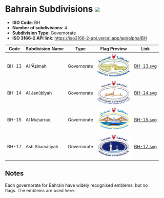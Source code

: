 # Bahrain Subdivisions ![](https://flagcdn.com/h40/bh.png)

- **ISO Code**: BH
- **Number of subdivisions**: 4
- **Subdivision Type**: Governorate
- **ISO 3166-2 API link**: https://iso3166-2-api.vercel.app/api/alpha/BH

| Code  | Subdivision Name         | Type | Flag Preview | Link |
|-------|--------------------------|--------------| -------------- |----------|
| BH-13 | Al ‘Āşimah | Governorate | <img src='https://raw.githubusercontent.com/amckenna41/iso3166-flags/main/iso3166-2-flags/BH/BH-13.svg' height='80'> | [BH-13.svg](https://github.com/amckenna41/iso3166-flags/blob/main/iso3166-2-flags/BH/BH-13.svg) |
| BH-14 | Al Janūbīyah | Governorate | <img src='https://raw.githubusercontent.com/amckenna41/iso3166-flags/main/iso3166-2-flags/BH/BH-14.svg' height='80'> | [BH-14.svg](https://github.com/amckenna41/iso3166-flags/blob/main/iso3166-2-flags/BH/BH-14.svg) |
| BH-15 | Al Muḩarraq | Governorate | <img src='https://raw.githubusercontent.com/amckenna41/iso3166-flags/main/iso3166-2-flags/BH/BH-15.svg' height='80'> | [BH-15.svg](https://github.com/amckenna41/iso3166-flags/blob/main/iso3166-2-flags/BH/BH-15.svg) |
| BH-17 | Ash Shamālīyah | Governorate | <img src='https://raw.githubusercontent.com/amckenna41/iso3166-flags/main/iso3166-2-flags/BH/BH-17.svg' height='80'> | [BH-17.svg](https://github.com/amckenna41/iso3166-flags/blob/main/iso3166-2-flags/BH/BH-17.svg) |


## Notes
Each governorate for Bahrain have widely recognised emblems, but no flags. The emblems are used here.